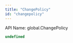 ```yaml
---
title: "ChangePolicy"
id: "changepolicy"
---
```


API Name: global.ChangePolicy

```js
undefined
```